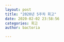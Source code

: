 ```yaml
---
layout: post
title: "2020년 5주차 회고"
date: 2020-02-02 23:58:56
categories: 회고
author: bactoria

---
```


